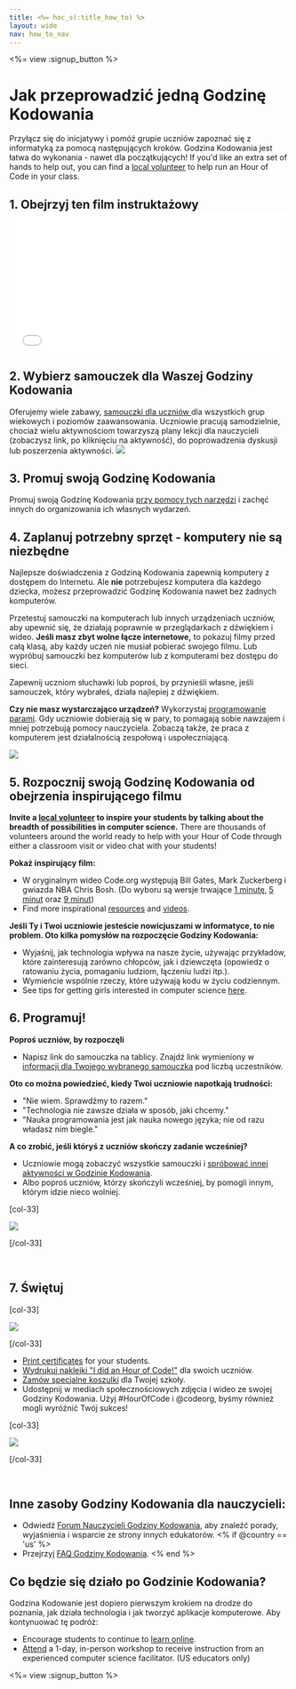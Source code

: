 ```yaml
---
title: <%= hoc_s(:title_how_to) %>
layout: wide
nav: how_to_nav
---
```

<%= view :signup_button %>

<h1>Jak przeprowadzić jedną Godzinę Kodowania</h1>

Przyłącz się do inicjatywy i pomóż grupie uczniów zapoznać się z informatyką za pomocą następujących kroków. Godzina Kodowania jest łatwa do wykonania - nawet dla początkujących! If you'd like an extra set of hands to help out, you can find a [local volunteer](<%= codeorg_url('/volunteer/local') %>) to help run an Hour of Code in your class.

## 1. Obejrzyj ten film instruktażowy <iframe width="500" height="255" src="//www.youtube.com/embed/SrnvvWDm73k" frameborder="0" allowfullscreen mark="crwd-mark"></iframe> 

## 2. Wybierz samouczek dla Waszej Godziny Kodowania

Oferujemy wiele zabawy, [ samouczki dla uczniów ](<%= resolve_url('/learn') %>) dla wszystkich grup wiekowych i poziomów zaawansowania. Uczniowie pracują samodzielnie, chociaż wielu aktywnościom towarzyszą plany lekcji dla nauczycieli (zobaczysz link, po kliknięciu na aktywność), do poprowadzenia dyskusji lub poszerzenia aktywności. [![](/images/fit-700/tutorials.png)](<%=resolve_url('/learn') %>)

## 3. Promuj swoją Godzinę Kodowania

Promuj swoją Godzinę Kodowania [przy pomocy tych narzędzi](<%= resolve_url('/promote') %>) i zachęć innych do organizowania ich własnych wydarzeń.

## 4. Zaplanuj potrzebny sprzęt - komputery nie są niezbędne

Najlepsze doświadczenia z Godziną Kodowania zapewnią komputery z dostępem do Internetu. Ale **nie** potrzebujesz komputera dla każdego dziecka, możesz przeprowadzić Godzinę Kodowania nawet bez żadnych komputerów.

Przetestuj samouczki na komputerach lub innych urządzeniach uczniów, aby upewnić się, że działają poprawnie w przeglądarkach z dźwiękiem i wideo. **Jeśli masz zbyt wolne łącze internetowe,** to pokazuj filmy przed całą klasą, aby każdy uczeń nie musiał pobierać swojego filmu. Lub wypróbuj samouczki bez komputerów lub z komputerami bez dostępu do sieci.

Zapewnij uczniom słuchawki lub poproś, by przynieśli własne, jeśli samouczek, który wybrałeś, działa najlepiej z dźwiękiem.

**Czy nie masz wystarczająco urządzeń?** Wykorzystaj [programowanie parami](https://www.youtube.com/watch?v=vgkahOzFH2Q). Gdy uczniowie dobierają się w pary, to pomagają sobie nawzajem i mniej potrzebują pomocy nauczyciela. Zobaczą także, że praca z komputerem jest działalnością zespołową i uspołeczniającą.

<img src="/images/fit-350/group_ipad.jpg" />

## 5. Rozpocznij swoją Godzinę Kodowania od obejrzenia inspirującego filmu

**Invite a [local volunteer](<%= codeorg_url('/volunteer/local') %>) to inspire your students by talking about the breadth of possibilities in computer science.** There are thousands of volunteers around the world ready to help with your Hour of Code through either a classroom visit or video chat with your students!

**Pokaż inspirujący film:**

- W oryginalnym wideo Code.org występują Bill Gates, Mark Zuckerberg i gwiazda NBA Chris Bosh. (Do wyboru są wersje trwające [1 minutę](https://www.youtube.com/watch?v=qYZF6oIZtfc), [5 minut](https://www.youtube.com/watch?v=nKIu9yen5nc) oraz [9 minut](https://www.youtube.com/watch?v=dU1xS07N-FA))
- Find more inspirational [resources](<%= codeorg_url('/inspire') %>) and [videos](https://www.youtube.com/playlist?list=PLzdnOPI1iJNfpD8i4Sx7U0y2MccnrNZuP).

**Jeśli Ty i Twoi uczniowie jesteście nowicjuszami w informatyce, to nie problem. Oto kilka pomysłów na rozpoczęcie Godziny Kodowania:**

- Wyjaśnij, jak technologia wpływa na nasze życie, używając przykładów, które zainteresują zarówno chłopców, jak i dziewczęta (opowiedz o ratowaniu życia, pomaganiu ludziom, łączeniu ludzi itp.).
- Wymieńcie wspólnie rzeczy, które używają kodu w życiu codziennym.
- See tips for getting girls interested in computer science [here](<%= codeorg_url('/girls')%>).

## 6. Programuj!

**Poproś uczniów, by rozpoczęli**

- Napisz link do samouczka na tablicy. Znajdź link wymieniony w [informacji dla Twojego wybranego samouczka](<%= resolve_url('/learn') %>) pod liczbą uczestników.

**Oto co można powiedzieć, kiedy Twoi uczniowie napotkają trudności:**

- "Nie wiem. Sprawdźmy to razem."
- "Technologia nie zawsze działa w sposób, jaki chcemy."
- "Nauka programowania jest jak nauka nowego języka; nie od razu władasz nim biegle."

**A co zrobić, jeśli któryś z uczniów skończy zadanie wcześniej?**

- Uczniowie mogą zobaczyć wszystkie samouczki i [ spróbować innej aktywności w Godzinie Kodowania](<%= resolve_url('/learn')%>).
- Albo poproś uczniów, którzy skończyli wcześniej, by pomogli innym, którym idzie nieco wolniej.

[col-33]

![](/images/fit-250/highschoolgirls.jpeg)

[/col-33]

<p style="clear:both">&nbsp;</p>

## 7. Świętuj

[col-33]

![](/images/fit-300/boy-certificate.jpg)

[/col-33]

- [Print certificates](<%= codeorg_url('/certificates')%>) for your students.
- [Wydrukuj naklejki "I did an Hour of Code!"](<%= resolve_url('/promote/resources#stickers') %>) dla swoich uczniów.
- [Zamów specjalne koszulki](http://blog.code.org/post/132608499493/hour-of-code-shirts-and-more) dla Twojej szkoły.
- Udostępnij w mediach społecznościowych zdjęcia i wideo ze swojej Godziny Kodowania. Użyj #HourOfCode i @codeorg, byśmy również mogli wyróżnić Twój sukces!

[col-33]

![](/images/fit-260/highlight-certificates.jpg)

[/col-33]

<p style="clear:both">&nbsp;</p>

## Inne zasoby Godziny Kodowania dla nauczycieli:

- Odwiedź [Forum Nauczycieli Godziny Kodowania](http://forum.code.org/c/plc/hour-of-code), aby znaleźć porady, wyjaśnienia i wsparcie ze strony innych edukatorów. <% if @country == 'us' %>
- Przejrzyj [FAQ Godziny Kodowania](https://support.code.org/hc/en-us/categories/200147083-Hour-of-Code). <% end %>

## Co będzie się działo po Godzinie Kodowania?

Godzina Kodowanie jest dopiero pierwszym krokiem na drodze do poznania, jak działa technologia i jak tworzyć aplikacje komputerowe. Aby kontynuować tę podróż:

- Encourage students to continue to [learn online](<%= codeorg_url('/learn/beyond')%>).
- [Attend](<%= codeorg_url('/professional-development-workshops') %>) a 1-day, in-person workshop to receive instruction from an experienced computer science facilitator. (US educators only)

<%= view :signup_button %>
